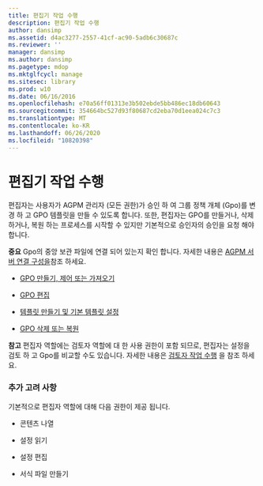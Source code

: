 ```yaml
---
title: 편집기 작업 수행
description: 편집기 작업 수행
author: dansimp
ms.assetid: d4ac3277-2557-41cf-ac90-5adb6c30687c
ms.reviewer: ''
manager: dansimp
ms.author: dansimp
ms.pagetype: mdop
ms.mktglfcycl: manage
ms.sitesec: library
ms.prod: w10
ms.date: 06/16/2016
ms.openlocfilehash: e70a56ff01313e3b502ebde5bb486ec18db60643
ms.sourcegitcommit: 354664bc527d93f80687cd2eba70d1eea024c7c3
ms.translationtype: MT
ms.contentlocale: ko-KR
ms.lasthandoff: 06/26/2020
ms.locfileid: "10820398"
---
```

# 편집기 작업 수행


편집자는 사용자가 AGPM 관리자 (모든 권한)가 승인 하 여 그룹 정책 개체 (Gpo)를 변경 하 고 GPO 템플릿을 만들 수 있도록 합니다. 또한, 편집자는 GPO를 만들거나, 삭제 하거나, 복원 하는 프로세스를 시작할 수 있지만 기본적으로 승인자의 승인을 요청 해야 합니다.

**중요**  Gpo의 중앙 보관 파일에 연결 되어 있는지 확인 합니다. 자세한 내용은 [AGPM 서버 연결 구성을](configure-an-agpm-server-connection-reviewer-agpm30ops.md)참조 하세요.

 

-   [GPO 만들기, 제어 또는 가져오기](creating-controlling-or-importing-a-gpo-agpm30ops.md)

-   [GPO 편집](editing-a-gpo-agpm30ops.md)

-   [템플릿 만들기 및 기본 템플릿 설정](creating-a-template-and-setting-a-default-template-agpm30ops.md)

-   [GPO 삭제 또는 복원](deleting-or-restoring-a-gpo-agpm30ops.md)

**참고**  편집자 역할에는 검토자 역할에 대 한 사용 권한이 포함 되므로, 편집자는 설정을 검토 하 고 Gpo를 비교할 수도 있습니다. 자세한 내용은 [검토자 작업 수행](performing-reviewer-tasks-agpm30ops.md) 을 참조 하세요.

 

### 추가 고려 사항

기본적으로 편집자 역할에 대해 다음 권한이 제공 됩니다.

-   콘텐츠 나열

-   설정 읽기

-   설정 편집

-   서식 파일 만들기

 

 






